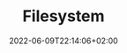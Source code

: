 ---
title: "Filesystem"
date: 2022-06-09T22:14:06+02:00
lastmod: 2022-06-09T22:14:06+02:00
draft: true
menu:
  docs:
    parent: "Providers"
---